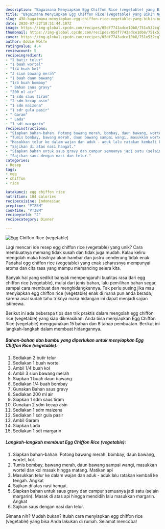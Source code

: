 ```yaml
---
description: "Bagaimana Menyiapkan Egg Chiffon Rice (vegetable) yang Bikin Ngiler"
title: "Bagaimana Menyiapkan Egg Chiffon Rice (vegetable) yang Bikin Ngiler"
slug: 430-bagaimana-menyiapkan-egg-chiffon-rice-vegetable-yang-bikin-ngiler
date: 2020-07-22T18:51:44.107Z
image: https://img-global.cpcdn.com/recipes/05df7743adce10b8/751x532cq70/egg-chiffon-rice-vegetable-foto-resep-utama.jpg
thumbnail: https://img-global.cpcdn.com/recipes/05df7743adce10b8/751x532cq70/egg-chiffon-rice-vegetable-foto-resep-utama.jpg
cover: https://img-global.cpcdn.com/recipes/05df7743adce10b8/751x532cq70/egg-chiffon-rice-vegetable-foto-resep-utama.jpg
author: Addie Wolfe
ratingvalue: 4.4
reviewcount: 5
recipeingredient:
- "2 butir telur"
- "1 buah wortel"
- "1/4 buah kol"
- "3 siun bawang merah"
- "1 buah daun bawang"
- "1/4 buah bombay"
- " Bahan saus gravy"
- "200 ml air"
- "1 sdm saus tiram"
- "2 sdm kecap asin"
- "1 sdm maizena"
- "1 sdr gula pasir"
- " Garam"
- " Lada"
- "1 sdt margarin"
recipeinstructions:
- "Siapkan bahan-bahan. Potong bawang merah, bombay, daun bawang, wortel, kol."
- "Tumis bombay, bawang merah, daun bawang sampai wangi, masukkan wortel dan kol masak hingga matang. Matikan api"
- "Masukkan telur ke dalam wajan dan aduk - aduk lalu ratakan kembali ke tengah. Angkat"
- "Sajikan di atas nasi hangat."
- "Siapkan bahan untuk saus gravy dan campur semuanya jadi satu (selain margarin). Masak di atas api hingga mendidih lalu masukkan margarin. Angkat"
- "Sajikan saus dengan nasi dan telur."
categories:
- Resep
tags:
- egg
- chiffon
- rice

katakunci: egg chiffon rice 
nutrition: 184 calories
recipecuisine: Indonesian
preptime: "PT25M"
cooktime: "PT38M"
recipeyield: "2"
recipecategory: Dinner

---
```



![Egg Chiffon Rice (vegetable)](https://img-global.cpcdn.com/recipes/05df7743adce10b8/751x532cq70/egg-chiffon-rice-vegetable-foto-resep-utama.jpg)

Lagi mencari ide resep egg chiffon rice (vegetable) yang unik? Cara membuatnya memang tidak susah dan tidak juga mudah. Kalau keliru mengolah maka hasilnya akan hambar dan justru cenderung tidak enak. Padahal egg chiffon rice (vegetable) yang enak seharusnya mempunyai aroma dan cita rasa yang mampu memancing selera kita.

Banyak hal yang sedikit banyak mempengaruhi kualitas rasa dari egg chiffon rice (vegetable), mulai dari jenis bahan, lalu pemilihan bahan segar, sampai cara membuat dan menghidangkannya. Tak perlu pusing jika mau menyiapkan egg chiffon rice (vegetable) enak di mana pun anda berada, karena asal sudah tahu triknya maka hidangan ini dapat menjadi sajian istimewa.




Berikut ini ada beberapa tips dan trik praktis dalam mengolah egg chiffon rice (vegetable) yang siap dikreasikan. Anda bisa menyiapkan Egg Chiffon Rice (vegetable) menggunakan 15 bahan dan 6 tahap pembuatan. Berikut ini langkah-langkah dalam membuat hidangannya.

<!--inarticleads1-->

##### Bahan-bahan dan bumbu yang diperlukan untuk menyiapkan Egg Chiffon Rice (vegetable):

1. Sediakan 2 butir telur
1. Sediakan 1 buah wortel
1. Ambil 1/4 buah kol
1. Ambil 3 siun bawang merah
1. Siapkan 1 buah daun bawang
1. Sediakan 1/4 buah bombay
1. Gunakan  Bahan saus gravy
1. Sediakan 200 ml air
1. Siapkan 1 sdm saus tiram
1. Gunakan 2 sdm kecap asin
1. Sediakan 1 sdm maizena
1. Sediakan 1 sdr gula pasir
1. Ambil  Garam
1. Siapkan  Lada
1. Sediakan 1 sdt margarin




<!--inarticleads2-->

##### Langkah-langkah membuat Egg Chiffon Rice (vegetable):

1. Siapkan bahan-bahan. Potong bawang merah, bombay, daun bawang, wortel, kol.
1. Tumis bombay, bawang merah, daun bawang sampai wangi, masukkan wortel dan kol masak hingga matang. Matikan api
1. Masukkan telur ke dalam wajan dan aduk - aduk lalu ratakan kembali ke tengah. Angkat
1. Sajikan di atas nasi hangat.
1. Siapkan bahan untuk saus gravy dan campur semuanya jadi satu (selain margarin). Masak di atas api hingga mendidih lalu masukkan margarin. Angkat
1. Sajikan saus dengan nasi dan telur.




Gimana nih? Mudah bukan? Itulah cara menyiapkan egg chiffon rice (vegetable) yang bisa Anda lakukan di rumah. Selamat mencoba!
